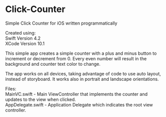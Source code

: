 # Click-Counter
Simple Click Counter for iOS written programmatically

Created using:<br/>
Swift Version 4.2 <br/>
XCode Version 10.1

This simple app creates a simple counter with a plus and minus button to increment or decrement from 0.  Every even number will result in the background and counter text color to change.  

The app works on all devices, taking advantage of code to use auto layout, instead of storyboard.  It works also in portrait and landscape orientations. 

Files:<br/>
MainVC.swift - Main ViewController that implements the counter and updates to the view when clicked.<br/>
AppDelegate.swift - Application Delegate which indicates the root view controller.<br/>
